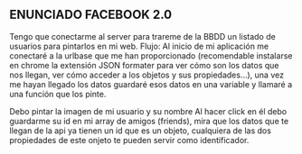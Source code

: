 ## ENUNCIADO FACEBOOK 2.0

Tengo que conectarme al server para trareme de la BBDD un listado de usuarios para pintarlos en mi web.
Flujo:
Al inicio de mi aplicación me conectaré a la urlbase que me han proporcionado (recomendable instalarse en chrome la extensión JSON formater para ver cómo son los datos que nos llegan, ver cómo acceder a los objetos y sus propiedades...), una vez me hayan llegado los datos guardaré esos datos en una variable y llamaré a una función que los pinte.

Debo pintar la imagen de mi usuario y su nombre
Al hacer click en él debo guardarme su id en mi array de amigos (friends), mira que los datos que te llegan de la api ya tienen un id que es un objeto, cualquiera de las dos propiedades de este onjeto te pueden servir como identificador.